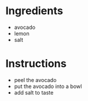 # Ingredients
- avocado
- lemon
- salt
# Instructions
- peel the avocado
- put the avocado into a bowl
- add salt to taste
